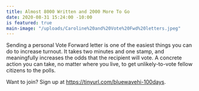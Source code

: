 ```yaml
---
title: Almost 8000 Written and 2000 More To Go
date: 2020-08-31 15:24:00 -10:00
is featured: true
main-image: "/uploads/Caroline%20and%20Vote%20Fwd%20letters.jpeg"
---
```


Sending a personal Vote Forward letter is one of the easiest things you can do to increase turnout. It takes two minutes and one stamp, and meaningfully increases the odds that the recipient will vote. A concrete action you can take, no matter where you live, to get unlikely-to-vote fellow citizens to the polls.

Want to join? Sign up at https://tinyurl.com/bluewavehi-100days.